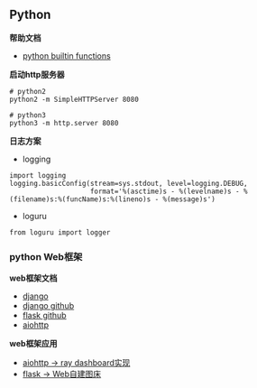 ## Python
**帮助文档**<br>
- [python builtin functions](https://docs.python.org/3/library/functions.html#func-list)

**启动http服务器** <br>
```
# python2
python2 -m SimpleHTTPServer 8080

# python3
python3 -m http.server 8080
```

**日志方案**<br>
- logging
```
import logging
logging.basicConfig(stream=sys.stdout, level=logging.DEBUG,
                    format='%(asctime)s - %(levelname)s - %(filename)s:%(funcName)s:%(lineno)s - %(message)s')

```

- loguru
```
from loguru import logger
```

### python Web框架
**web框架文档**<br>
- [django](https://www.djangoproject.com/)
- [django github](https://github.com/django/django)
- [flask github](https://github.com/pallets/flask)
- [aiohttp](https://docs.aiohttp.org/en/stable/)

**web框架应用**<br>
- [aiohttp -> ray dashboard实现](https://github.com/ray-project/ray/)
- [flask -> Web自建图床](https://gitee.com/staugur/picbed)
